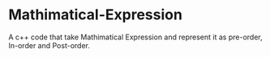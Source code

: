 # Mathimatical-Expression
A c++ code that take Mathimatical Expression and represent it as pre-order, In-order and Post-order.
